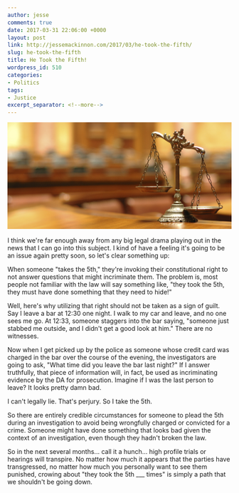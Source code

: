 ```yaml
---
author: jesse
comments: true
date: 2017-03-31 22:06:00 +0000
layout: post
link: http://jessemackinnon.com/2017/03/he-took-the-fifth/
slug: he-took-the-fifth
title: He Took the Fifth!
wordpress_id: 510
categories:
- Politics
tags:
- Justice
excerpt_separator: <!--more-->
---
```

<img src="/images/2017/scales.jpg" alt="">

I think we're far enough away from any big legal drama playing out in the news that I can go into this subject. I kind of have a feeling it's going to be an issue again pretty soon, so let's clear something up:
<!--more-->
When someone "takes the 5th," they're invoking their constitutional right to not answer questions that might incriminate them. The problem is, most people not familiar with the law will say something like, "they took the 5th, they must have done something that they need to hide!"

Well, here's why utilizing that right should not be taken as a sign of guilt. Say I leave a bar at 12:30 one night. I walk to my car and leave, and no one sees me go. At 12:33, someone staggers into the bar saying, "someone just stabbed me outside, and I didn't get a good look at him." There are no witnesses.

Now when I get picked up by the police as someone whose credit card was charged in the bar over the course of the evening, the investigators are going to ask, "What time did you leave the bar last night?" If I answer truthfully, that piece of information will, in fact, be used as incriminating evidence by the DA for prosecution. Imagine if I was the last person to leave? It looks pretty damn bad.

I can't legally lie. That's perjury. So I take the 5th.

So there are entirely credible circumstances for someone to plead the 5th during an investigation to avoid being wrongfully charged or convicted for a crime. Someone might have done something that looks bad given the context of an investigation, even though they hadn't broken the law.

So in the next several months... call it a hunch... high profile trials or hearings will transpire. No matter how much it appears that the parties have transgressed, no matter how much you personally want to see them punished, crowing about "they took the 5th ___ times" is simply a path that we shouldn't be going down.
